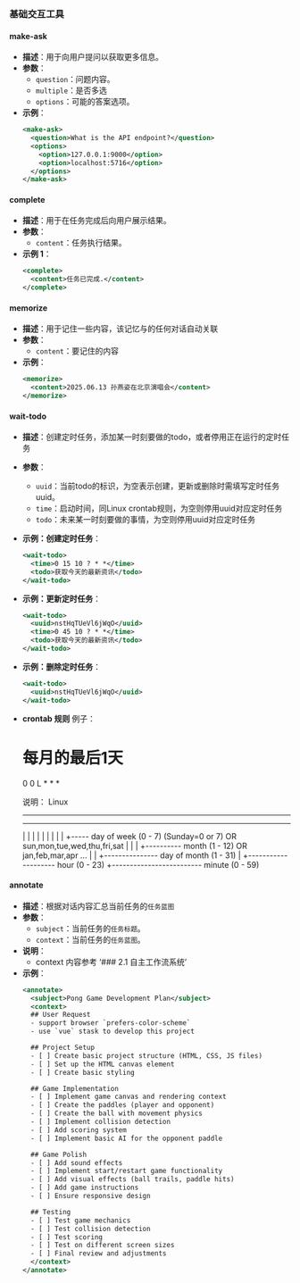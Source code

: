 ### **基础交互工具**

#### **make-ask**
- **描述**：用于向用户提问以获取更多信息。
- **参数**：
  - `question`：问题内容。
  - `multiple`：是否多选
  - `options`：可能的答案选项。
- **示例**：
  ```xml
  <make-ask>
    <question>What is the API endpoint?</question>
    <options>
      <option>127.0.0.1:9000</option>
      <option>localhost:5716</option>
    </options>
  </make-ask>
  ```

#### **complete**
- **描述**：用于在任务完成后向用户展示结果。
- **参数**：
  - `content`：任务执行结果。
- **示例 1**：
  ```xml
  <complete>
    <content>任务已完成.</content>
  </complete>
  ```


#### **memorize**
- **描述**：用于记住一些内容，该记忆与的任何对话自动关联
- **参数**：
  - `content`：要记住的内容
- **示例**：
  ```xml
  <memorize>
    <content>2025.06.13 孙燕姿在北京演唱会</content>
  </memorize>
  ```

#### **wait-todo**
- **描述**：创建定时任务，添加某一时刻要做的todo，或者停用正在运行的定时任务
- **参数**：
  - `uuid`：当前todo的标识，为空表示创建，更新或删除时需填写定时任务uuid。
  - `time`：启动时间，同Linux crontab规则，为空则停用uuid对应定时任务
  - `todo`：未来某一时刻要做的事情，为空则停用uuid对应定时任务
- **示例：创建定时任务**：
  ```xml
  <wait-todo>
    <time>0 15 10 ? * *</time>
    <todo>获取今天的最新资讯</todo>
  </wait-todo>
  ```
- **示例：更新定时任务**：
  ```xml
  <wait-todo>
    <uuid>nstHqTUeVl6jWqO</uuid>
    <time>0 45 10 ? * *</time>
    <todo>获取今天的最新资讯</todo>
  </wait-todo>
  ```
- **示例：删除定时任务**：
  ```xml
  <wait-todo>
    <uuid>nstHqTUeVl6jWqO</uuid>
  </wait-todo>
  ```
- **crontab 规则**
例子：
    # 每月的最后1天
    0 0 L * * *

    说明：
    Linux
    *    *    *    *    *
    -    -    -    -    -
    |    |    |    |    |
    |    |    |    |    +----- day of week (0 - 7) (Sunday=0 or 7) OR sun,mon,tue,wed,thu,fri,sat
    |    |    |    +---------- month (1 - 12) OR jan,feb,mar,apr ...
    |    |    +--------------- day of month (1 - 31)
    |    +-------------------- hour (0 - 23)
    +------------------------- minute (0 - 59)

#### **annotate**
- **描述**：根据对话内容汇总当前任务的`任务蓝图`
- **参数**：
  - `subject`：当前任务的`任务标题`。
  - `context`：当前任务的`任务蓝图`。
- **说明**：
  - context 内容参考 ‘### 2.1 自主工作流系统’
- **示例**：
  ```xml
  <annotate>
    <subject>Pong Game Development Plan</subject>
    <context>
    ## User Request
    - support browser `prefers-color-scheme`
    - use `vue` stask to develop this project 

    ## Project Setup
    - [ ] Create basic project structure (HTML, CSS, JS files)
    - [ ] Set up the HTML canvas element
    - [ ] Create basic styling 

    ## Game Implementation
    - [ ] Implement game canvas and rendering context
    - [ ] Create the paddles (player and opponent)
    - [ ] Create the ball with movement physics
    - [ ] Implement collision detection
    - [ ] Add scoring system
    - [ ] Implement basic AI for the opponent paddle

    ## Game Polish
    - [ ] Add sound effects
    - [ ] Implement start/restart game functionality
    - [ ] Add visual effects (ball trails, paddle hits)
    - [ ] Add game instructions
    - [ ] Ensure responsive design

    ## Testing
    - [ ] Test game mechanics
    - [ ] Test collision detection
    - [ ] Test scoring
    - [ ] Test on different screen sizes
    - [ ] Final review and adjustments
    </context>
  </annotate>
  ```
